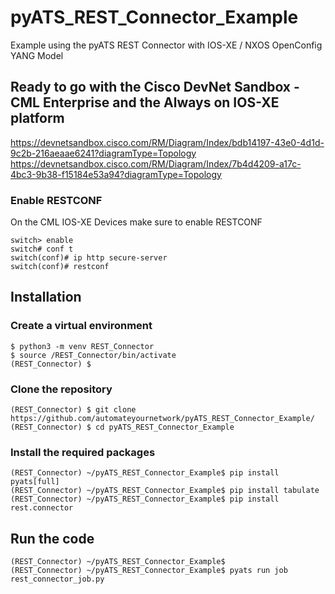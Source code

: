 # pyATS_REST_Connector_Example
Example using the pyATS REST Connector with IOS-XE / NXOS OpenConfig YANG Model 

## Ready to go with the Cisco DevNet Sandbox - CML Enterprise and the Always on IOS-XE platform
https://devnetsandbox.cisco.com/RM/Diagram/Index/bdb14197-43e0-4d1d-9c2b-216aeaae6241?diagramType=Topology
https://devnetsandbox.cisco.com/RM/Diagram/Index/7b4d4209-a17c-4bc3-9b38-f15184e53a94?diagramType=Topology

### Enable RESTCONF
On the CML IOS-XE Devices make sure to enable RESTCONF

```console
switch> enable
switch# conf t
switch(conf)# ip http secure-server
switch(conf)# restconf
```
## Installation

### Create a virtual environment
```console
$ python3 -m venv REST_Connector
$ source /REST_Connector/bin/activate
(REST_Connector) $
```

### Clone the repository 
```console
(REST_Connector) $ git clone https://github.com/automateyournetwork/pyATS_REST_Connector_Example/
(REST_Connector) $ cd pyATS_REST_Connector_Example
```

### Install the required packages
```console
(REST_Connector) ~/pyATS_REST_Connector_Example$ pip install pyats[full]
(REST_Connector) ~/pyATS_REST_Connector_Example$ pip install tabulate
(REST_Connector) ~/pyATS_REST_Connector_Example$ pip install rest.connector
```

## Run the code
```console
(REST_Connector) ~/pyATS_REST_Connector_Example$
(REST_Connector) ~/pyATS_REST_Connector_Example$ pyats run job rest_connector_job.py
```